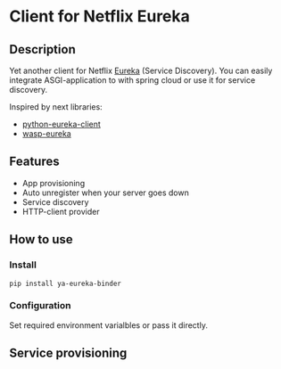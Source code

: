 # Client for Netflix Eureka

## Description

Yet another client for Netflix [Eureka](https://github.com/spring-cloud/spring-cloud-netflix) 
(Service Discovery).
You can easily integrate ASGI-application to with spring cloud or use it for service discovery.

Inspired by next libraries:
 - [python-eureka-client]()
 - [wasp-eureka](https://github.com/wasp/eureka)

## Features

- App provisioning
- Auto unregister when your server goes down
- Service discovery
- HTTP-client provider

## How to use

### Install

```shell
pip install ya-eureka-binder
```

### Configuration
Set required environment varialbles or pass it directly.

## Service provisioning
